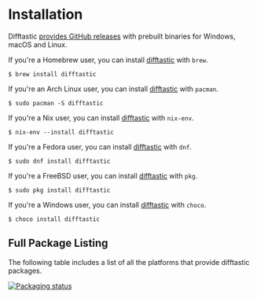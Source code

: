 # Installation

Difftastic [provides GitHub
releases](https://github.com/Wilfred/difftastic/releases) with
prebuilt binaries for Windows, macOS and Linux.

If you're a Homebrew user, you can install
[difftastic](https://formulae.brew.sh/formula/difftastic) with `brew`.

```
$ brew install difftastic
```

If you're an Arch Linux user, you can install
[difftastic](https://archlinux.org/packages/extra/x86_64/difftastic/)
with `pacman`.

```
$ sudo pacman -S difftastic
```

If you're a Nix user, you can install
[difftastic](https://github.com/NixOS/nixpkgs/blob/master/pkgs/tools/text/difftastic/default.nix)
with `nix-env`.

```
$ nix-env --install difftastic
```

If you're a Fedora user, you can install [difftastic](https://packages.fedoraproject.org/pkgs/rust-difftastic/difftastic/) with `dnf`.

```
$ sudo dnf install difftastic
```

If you're a FreeBSD user, you can install
[difftastic](https://www.freshports.org/textproc/difftastic/)
with `pkg`.
```
$ sudo pkg install difftastic
```

If you're a Windows user, you can install
[difftastic](https://community.chocolatey.org/packages/difftastic)
with `choco`.
```
$ choco install difftastic
```

## Full Package Listing

The following table includes a list of all the platforms that provide
difftastic packages.

[![Packaging status](https://repology.org/badge/vertical-allrepos/difftastic.svg)](https://repology.org/project/difftastic/versions)

